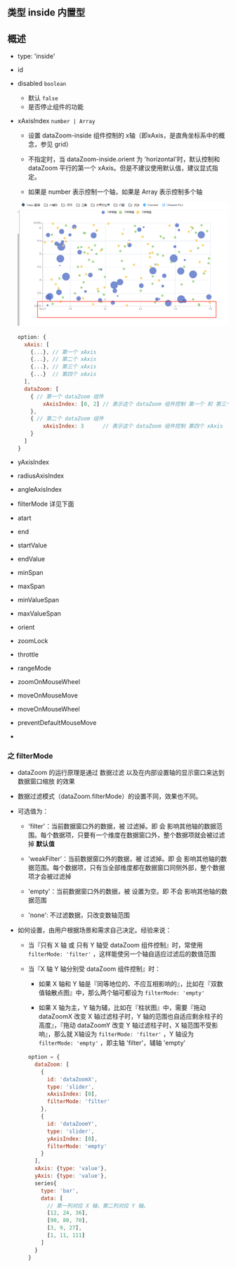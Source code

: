 ## 类型 inside 内置型

## 概述

+ type: 'inside'
+ id
+ disabled `boolean`

  + 默认 `false`
  + 是否停止组件的功能

+ xAxisIndex `number | Array`

  + 设置 dataZoom-inside 组件控制的 x轴（即xAxis，是直角坐标系中的概念，参见 grid）

  + 不指定时，当 dataZoom-inside.orient 为 'horizontal'时，默认控制和 dataZoom 平行的第一个 xAxis。但是不建议使用默认值，建议显式指定。

  + 如果是 number 表示控制一个轴，如果是 Array 表示控制多个轴

  ![alt text](images/xAxisIndex.png)


  ```js
  option: {
    xAxis: [
      {...}, // 第一个 xAxis
      {...}, // 第二个 xAxis
      {...}, // 第三个 xAxis
      {...}  // 第四个 xAxis
    ],
    dataZoom: [
      { // 第一个 dataZoom 组件
          xAxisIndex: [0, 2] // 表示这个 dataZoom 组件控制 第一个 和 第三个 xAxis
      },
      { // 第二个 dataZoom 组件
          xAxisIndex: 3      // 表示这个 dataZoom 组件控制 第四个 xAxis
      }
    ]
  }
  ```

+ yAxisIndex
+ radiusAxisIndex
+ angleAxisIndex
+ filterMode 详见下面
+ atart
+ end
+ startValue
+ endValue
+ minSpan
+ maxSpan
+ minValueSpan
+ maxValueSpan
+ orient
+ zoomLock
+ throttle
+ rangeMode
+ zoomOnMouseWheel
+ moveOnMouseMove
+ moveOnMouseWheel
+ preventDefaultMouseMove
+

### 之 filterMode

+ dataZoom 的运行原理是通过 数据过滤 以及在内部设置轴的显示窗口来达到 数据窗口缩放 的效果

+ 数据过滤模式（dataZoom.filterMode）的设置不同，效果也不同。

+ 可选值为：

  + 'filter'：当前数据窗口外的数据，被 过滤掉。即 会 影响其他轴的数据范围。每个数据项，只要有一个维度在数据窗口外，整个数据项就会被过滤掉 **默认值**

  + 'weakFilter'：当前数据窗口外的数据，被 过滤掉。即 会 影响其他轴的数据范围。每个数据项，只有当全部维度都在数据窗口同侧外部，整个数据项才会被过滤掉

  + 'empty'：当前数据窗口外的数据，被 设置为空。即 不会 影响其他轴的数据范围

  + 'none': 不过滤数据，只改变数轴范围

+ 如何设置，由用户根据场景和需求自己决定。经验来说：

  + 当『只有 X 轴 或 只有 Y 轴受 dataZoom 组件控制』时，常使用 `filterMode: 'filter'` ，这样能使另一个轴自适应过滤后的数值范围

  + 当『X 轴 Y 轴分别受 dataZoom 组件控制』时：

    + 如果 X 轴和 Y 轴是『同等地位的、不应互相影响的』，比如在『双数值轴散点图』中，那么两个轴可都设为 `filterMode: 'empty'`

    + 如果 X 轴为主，Y 轴为辅，比如在『柱状图』中，需要『拖动 dataZoomX 改变 X 轴过滤柱子时，Y 轴的范围也自适应剩余柱子的高度』，『拖动 dataZoomY 改变 Y 轴过滤柱子时，X 轴范围不受影响』，那么就 X轴设为 `filterMode: 'filter'` ，Y 轴设为 `filterMode: 'empty'` ，即主轴 'filter'，辅轴 'empty'


    ```js
    option = {
      dataZoom: [
        {
          id: 'dataZoomX',
          type: 'slider',
          xAxisIndex: [0],
          filterMode: 'filter'
        },
        {
          id: 'dataZoomY',
          type: 'slider',
          yAxisIndex: [0],
          filterMode: 'empty'
        }
      ],
      xAxis: {type: 'value'},
      yAxis: {type: 'value'},
      series{
        type: 'bar',
        data: [
          // 第一列对应 X 轴，第二列对应 Y 轴。
          [12, 24, 36],
          [90, 80, 70],
          [3, 9, 27],
          [1, 11, 111]
        ]
      }
    }
    ```


